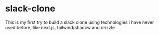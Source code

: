 # slack-clone
This is my first try to build a slack clone using technologies i have never used before, like next.js, tailwind/shadcw and drizzle
